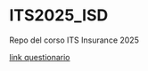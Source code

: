 # ITS2025_ISD
Repo del corso ITS Insurance 2025

[link questionario](https://forms.gle/ik5gZWsDne7xPqRs5)
